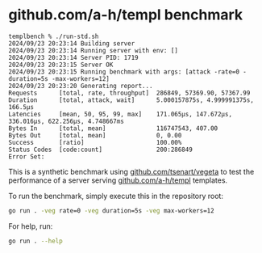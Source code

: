 # github.com/a-h/templ benchmark

```
templbench % ./run-std.sh
2024/09/23 20:23:14 Building server
2024/09/23 20:23:14 Running server with env: []
2024/09/23 20:23:14 Server PID: 1719
2024/09/23 20:23:15 Server OK
2024/09/23 20:23:15 Running benchmark with args: [attack -rate=0 -duration=5s -max-workers=12]
2024/09/23 20:23:20 Generating report...
Requests      [total, rate, throughput]  286849, 57369.90, 57367.99
Duration      [total, attack, wait]      5.000157875s, 4.999991375s, 166.5µs
Latencies     [mean, 50, 95, 99, max]    171.065µs, 147.672µs, 336.016µs, 622.256µs, 4.748667ms
Bytes In      [total, mean]              116747543, 407.00
Bytes Out     [total, mean]              0, 0.00
Success       [ratio]                    100.00%
Status Codes  [code:count]               200:286849  
Error Set:
```

This is a synthetic benchmark using
[github.com/tsenart/vegeta](https://github.com/tsenart/vegeta)
to test the performance of a server serving
[github.com/a-h/templ](https://github.com/a-h/templ) templates.

To run the benchmark, simply execute this in the repository root:

```sh
go run . -veg rate=0 -veg duration=5s -veg max-workers=12
```

For help, run:

```sh
go run . --help
```
